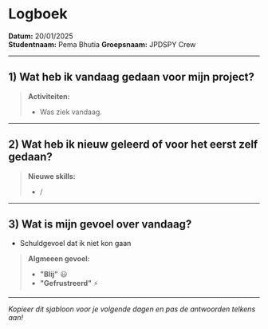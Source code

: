 # Logboek

**Datum:** 20/01/2025  
**Studentnaam:** Pema Bhutia
**Groepsnaam:** JPDSPY Crew

---

## 1) Wat heb ik vandaag gedaan voor mijn project?

> **Activiteiten:**
>
> - Was ziek vandaag.

---

## 2) Wat heb ik nieuw geleerd of voor het eerst zelf gedaan?

> **Nieuwe skills:**
>
> - /

---

## 3) Wat is mijn gevoel over vandaag?

- Schuldgevoel dat ik niet kon gaan

> **Algmeeen gevoel:**
>
> - **"Blij"** :smiley:
> - **"Gefrustreerd"** :zap:

---

_Kopieer dit sjabloon voor je volgende dagen en pas de antwoorden telkens aan!_
